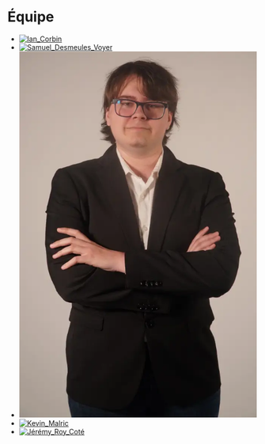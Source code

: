 # Équipe

<!-- Présentation des rôles et responsabilités de chacun des membres de l'équipe -->

* [![Ian_Corbin](./img/ian.png)](membre_v/)
* [![Samuel_Desmeules_Voyer](./img/desmeules-voyer_samuel.png)](membre_w/)
* [![Alexandre_Gervais](./img/alexandreGervais.webp)](membre_x/)
* [![Kevin_Malric](./img/Kevin.png)](membre_y/)
* [![Jérémy_Roy_Coté](./img/jérémy.jpg)](membre_Z/)

